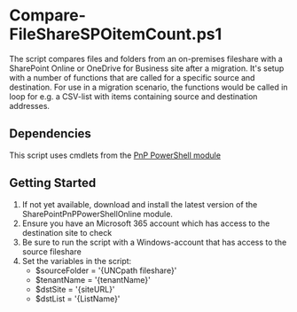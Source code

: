 # Compare-FileShareSPOitemCount.ps1
The script compares files and folders from an on-premises fileshare with a SharePoint Online or OneDrive for Business site after a migration.
It's setup with a number of functions that are called for a specific source and destination. For use in a migration scenario, the functions would be called in loop for e.g. a CSV-list with items containing source and destination addresses.

## Dependencies
This script uses cmdlets from the [PnP PowerShell module](https://github.com/pnp/PnP-PowerShell)
## Getting Started
1. If not yet available, download and install the latest version of the SharePointPnPPowerShellOnline module.
2. Ensure you have an Microsoft 365 account which has access to the destination site to check
3. Be sure to run the script with a Windows-account that has access to the source fileshare
4. Set the variables in the script:
   * $sourceFolder = '{UNCpath fileshare}'
   * $tenantName = '{tenantName}'
   * $dstSite = '{siteURL}'
   * $dstList = '{ListName}'
